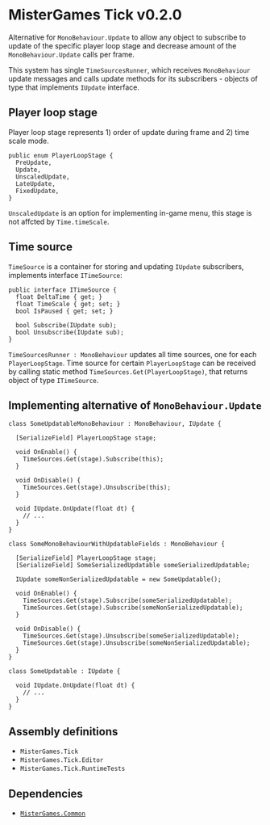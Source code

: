# MisterGames Tick v0.2.0

Alternative for `MonoBehaviour.Update` to allow any object to subscribe to update of the specific player loop stage and
decrease amount of the `MonoBehaviour.Update` calls per frame.

This system has single `TimeSourcesRunner`, which receives `MonoBehaviour` update messages and 
calls update methods for its subscribers - objects of type that implements `IUpdate` interface.

## Player loop stage

Player loop stage represents 1) order of update during frame and 2) time scale mode.

```
public enum PlayerLoopStage {
  PreUpdate,
  Update,
  UnscaledUpdate,
  LateUpdate,
  FixedUpdate,
}
```

`UnscaledUpdate` is an option for implementing in-game menu, this stage is not affcted by `Time.timeScale`. 

## Time source

`TimeSource` is a container for storing and updating `IUpdate` subscribers, implements interface `ITimeSource`:

```
public interface ITimeSource {
  float DeltaTime { get; }
  float TimeScale { get; set; }
  bool IsPaused { get; set; }

  bool Subscribe(IUpdate sub);
  bool Unsubscribe(IUpdate sub);
}
```

`TimeSourcesRunner : MonoBehaviour` updates all time sources, one for each `PlayerLoopStage`. 
Time source for certain `PlayerLoopStage` can be received by calling static method `TimeSources.Get(PlayerLoopStage)`, 
that returns object of type `ITimeSource`. 

## Implementing alternative of `MonoBehaviour.Update`

```
class SomeUpdatableMonoBehaviour : MonoBehaviour, IUpdate {
  
  [SerializeField] PlayerLoopStage stage;
  
  void OnEnable() {
    TimeSources.Get(stage).Subscribe(this);
  }

  void OnDisable() {
    TimeSources.Get(stage).Unsubscribe(this);
  }
  
  void IUpdate.OnUpdate(float dt) {
    // ...
  }
}
```

```
class SomeMonoBehaviourWithUpdatableFields : MonoBehaviour {
  
  [SerializeField] PlayerLoopStage stage;
  [SerializeField] SomeSerializedUpdatable someSerializedUpdatable;
  
  IUpdate someNonSerializedUpdatable = new SomeUpdatable();
  
  void OnEnable() {
    TimeSources.Get(stage).Subscribe(someSerializedUpdatable);
    TimeSources.Get(stage).Subscribe(someNonSerializedUpdatable);
  }

  void OnDisable() {
    TimeSources.Get(stage).Unsubscribe(someSerializedUpdatable);
    TimeSources.Get(stage).Unsubscribe(someNonSerializedUpdatable);
  }
}
```

```
class SomeUpdatable : IUpdate {
  
  void IUpdate.OnUpdate(float dt) {
    // ...
  }
}
```

## Assembly definitions
- `MisterGames.Tick`
- `MisterGames.Tick.Editor`
- `MisterGames.Tick.RuntimeTests`

## Dependencies
- [`MisterGames.Common`](https://github.com/theverymistergames/unity-common/tree/master/Common)
